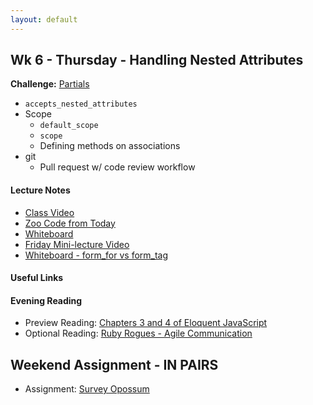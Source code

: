 ```yaml
---
layout: default
---
```


## Wk 6 - Thursday - Handling Nested Attributes

**Challenge:** [Partials](https://github.com/masonfmatthews/rails_assignments/blob/master/challenges/rails_partials.md)

<!-- **Problem of the Day:** [Mass Grade Assignment](https://github.com/masonfmatthews/rails_assignments/blob/master/exercises/mass_grade_assignment) -->

* `accepts_nested_attributes`
* Scope
  * `default_scope`
  * `scope`
  * Defining methods on associations
* git
  * Pull request w/ code review workflow

#### Lecture Notes

* [Class Video]()
* [Zoo Code from Today](https://github.com/tiyd-rails-2016-01/zoo_example)
* [Whiteboard](http://tiyd-rails.s3.amazonaws.com/pictures/uploaded_files/000/000/047/original/nested_attributes.jpg?1444331523)
* [Friday Mini-lecture Video]()
* [Whiteboard - form_for vs form_tag](http://tiyd-rails.s3.amazonaws.com/pictures/uploaded_files/000/000/048/original/form_tags.jpg?1444412714)

#### Useful Links


#### Evening Reading

* Preview Reading: [Chapters 3 and 4 of Eloquent JavaScript](http://eloquentjavascript.net/)
* Optional Reading: [Ruby Rogues - Agile Communication](http://devchat.tv/ruby-rogues/049-rr-agile-communication-with-angela-harms)

## Weekend Assignment - IN PAIRS

* Assignment: [Survey Opossum](https://github.com/tiyd-rails-2016-01/survey_opossum)
<!-- * Feedback: [Survey Opossum Feedback](feedback) -->

<!--
Thursday afternoon to Friday morning:

  1. Create an ERD for the data structure needed to accomplish this.
  2. Create a new Rails app with all models and migrations needed for this project.
  3. Scaffold the Survey class.  That's where most of your work will be done.
  4. Make sure that your scaffolded test suite runs.
  5. Deploy to Heroku.  Make sure that you can migrate and load a page (any page) in your browser without errors.
-->

